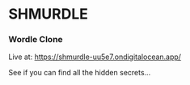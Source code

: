 # SHMURDLE
### Wordle Clone

Live at: https://shmurdle-uu5e7.ondigitalocean.app/ 

See if you can find all the hidden secrets...
